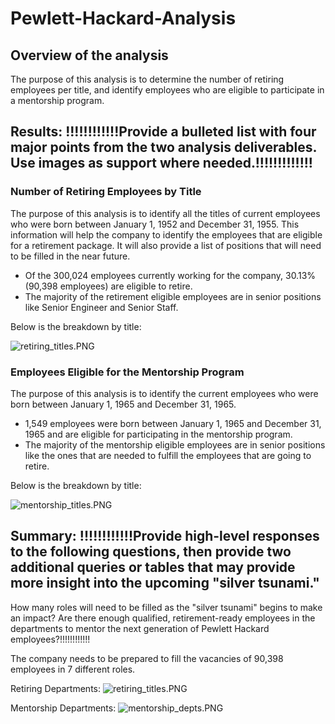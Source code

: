 # Pewlett-Hackard-Analysis

## Overview of the analysis
The purpose of this analysis is to determine the number of retiring employees per title, and identify employees who are eligible to participate in a mentorship program.

## Results: !!!!!!!!!!!!Provide a bulleted list with four major points from the two analysis deliverables. Use images as support where needed.!!!!!!!!!!!!!

### Number of Retiring Employees by Title

The purpose of this analysis is to identify all the titles of current employees who were born between January 1, 1952 and December 31, 1955. This information will help the company to identify the employees that are eligible for a retirement package. It will also provide a list of positions that will need to be filled in the near future.

- Of the 300,024 employees currently working for the company, 30.13% (90,398 employees) are eligible to retire. 
- The majority of the retirement eligible employees are in senior positions like Senior Engineer and Senior Staff.

Below is the breakdown by title:

![retiring_titles.PNG](../Images/retiring_titles.PNG)


### Employees Eligible for the Mentorship Program

The purpose of this analysis is to identify the current employees who were born between January 1, 1965 and December 31, 1965.

- 1,549 employees were born between January 1, 1965 and December 31, 1965 and are eligible for participating in the mentorship program.
- The majority of the mentorship eligible employees are in senior positions like the ones that are needed to fulfill the employees that are going to retire.

Below is the breakdown by title:

![mentorship_titles.PNG](../Images/mentorship_titles.PNG)

## Summary: !!!!!!!!!!!!Provide high-level responses to the following questions, then provide two additional queries or tables that may provide more insight into the upcoming "silver tsunami."
How many roles will need to be filled as the "silver tsunami" begins to make an impact?
Are there enough qualified, retirement-ready employees in the departments to mentor the next generation of Pewlett Hackard employees?!!!!!!!!!!!!

The company needs to be prepared to fill the vacancies of 90,398 employees in 7 different roles. 

Retiring Departments:
![retiring_titles.PNG](../Images/retiring_depts.PNG)

Mentorship Departments:
![mentorship_depts.PNG](../Images/mentorship_depts.PNG)


